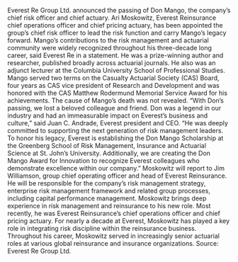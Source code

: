 Everest Re Group Ltd. announced the passing of Don Mango, the company’s chief risk officer and chief actuary.
Ari Moskowitz, Everest Reinsurance chief operations officer and chief pricing actuary, has been appointed the group’s chief risk officer to lead the risk function and carry Mango’s legacy forward.
Mango’s contributions to the risk management and actuarial community were widely recognized throughout his three-decade long career, said Everest Re in a statement. He was a prize-winning author and researcher, published broadly across actuarial journals. He also was an adjunct lecturer at the Columbia University School of Professional Studies. Mango served two terms on the Casualty Actuarial Society (CAS) Board, four years as CAS vice president of Research and Development and was honored with the CAS Matthew Rodermund Memorial Service Award for his achievements.
The cause of Mango’s death was not revealed.
“With Don’s passing, we lost a beloved colleague and friend. Don was a legend in our industry and had an immeasurable impact on Everest’s business and culture,” said Juan C. Andrade, Everest president and CEO. “He was deeply committed to supporting the next generation of risk management leaders. To honor his legacy, Everest is establishing the Don Mango Scholarship at the Greenberg School of Risk Management, Insurance and Actuarial Science at St. John’s University. Additionally, we are creating the Don Mango Award for Innovation to recognize Everest colleagues who demonstrate excellence within our company.”
Moskowitz will report to Jim Williamson, group chief operating officer and head of Everest Reinsurance. He will be responsible for the company’s risk management strategy, enterprise risk management framework and related group processes, including capital performance management.
Moskowitz brings deep experience in risk management and reinsurance to his new role. Most recently, he was Everest Reinsurance’s chief operations officer and chief pricing actuary. For nearly a decade at Everest, Moskowitz has played a key role in integrating risk discipline within the reinsurance business. Throughout his career, Moskowitz served in increasingly senior actuarial roles at various global reinsurance and insurance organizations.
Source: Everest Re Group Ltd.